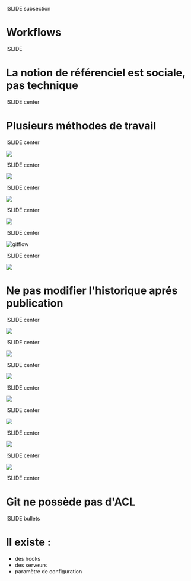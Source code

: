 !SLIDE subsection

# Workflows

!SLIDE

# La notion de référenciel est **sociale**, pas technique

!SLIDE center

# Plusieurs méthodes de travail

!SLIDE center

![](workflow-sharedrepo.png)

!SLIDE center

![](workflow-temp.png)

!SLIDE center

![](workflow-integrator.png)

!SLIDE center

![](workflow-dictator.png)

!SLIDE center

![gitflow](gitflow.png)

!SLIDE center

![](warning.png)
# Ne pas modifier l&#39;historique aprés publication

!SLIDE center

![](git-676.png)

!SLIDE center

![](git-677.png)

!SLIDE center

![](git-678.png)

!SLIDE center

![](git-679.png)

!SLIDE center

![](git-680.png)

!SLIDE center

![](git-681.png)

!SLIDE center

![](git-682.png)

!SLIDE center

# Git ne possède pas d&#39;ACL

!SLIDE bullets

# Il existe :
* des hooks
* des serveurs
* paramètre de configuration
